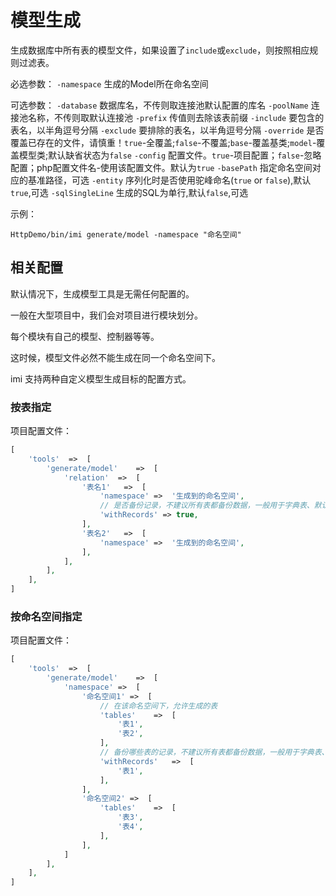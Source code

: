 # 模型生成

生成数据库中所有表的模型文件，如果设置了`include`或`exclude`，则按照相应规则过滤表。

必选参数：
`-namespace` 生成的Model所在命名空间

可选参数：
`-database` 数据库名，不传则取连接池默认配置的库名
`-poolName` 连接池名称，不传则取默认连接池
`-prefix` 传值则去除该表前缀
`-include` 要包含的表名，以半角逗号分隔
`-exclude` 要排除的表名，以半角逗号分隔
`-override` 是否覆盖已存在的文件，请慎重！`true`-全覆盖;`false`-不覆盖;`base`-覆盖基类;`model`-覆盖模型类;默认缺省状态为`false`
`-config` 配置文件。`true`-项目配置；`false`-忽略配置；php配置文件名-使用该配置文件。默认为`true`
`-basePath` 指定命名空间对应的基准路径，可选
`-entity` 序列化时是否使用驼峰命名(`true` or `false`),默认`true`,可选
`-sqlSingleLine` 生成的SQL为单行,默认`false`,可选

示例：

```shell
HttpDemo/bin/imi generate/model -namespace "命名空间"
```

## 相关配置

默认情况下，生成模型工具是无需任何配置的。

一般在大型项目中，我们会对项目进行模块划分。

每个模块有自己的模型、控制器等等。

这时候，模型文件必然不能生成在同一个命名空间下。

imi 支持两种自定义模型生成目标的配置方式。

### 按表指定

项目配置文件：

```php
[
    'tools'  =>  [
        'generate/model'    =>  [
            'relation'  =>  [
                '表名1'   =>  [
                    'namespace' =>  '生成到的命名空间',
                    // 是否备份记录，不建议所有表都备份数据，一般用于字典表、默认数据等情况
                    'withRecords' => true,
                ],
                '表名2'   =>  [
                    'namespace' =>  '生成到的命名空间',
                ],
            ],
        ],
    ],
]
```

### 按命名空间指定

项目配置文件：

```php
[
    'tools'  =>  [
        'generate/model'    =>  [
            'namespace' =>  [
                '命名空间1' =>  [
                    // 在该命名空间下，允许生成的表
                    'tables'    =>  [
                        '表1',
                        '表2',
                    ],
                    // 备份哪些表的记录，不建议所有表都备份数据，一般用于字典表、默认数据等情况
                    'withRecords'   =>  [
                        '表1',
                    ],
                ],
                '命名空间2' =>  [
                    'tables'    =>  [
                        '表3',
                        '表4',
                    ],
                ],
            ]
        ],
    ],
]
```
